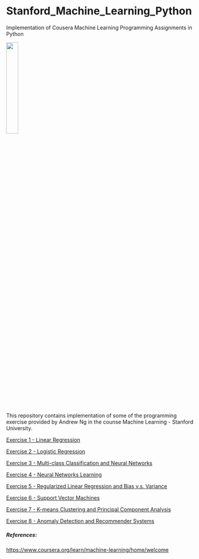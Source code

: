 # Stanford_Machine_Learning_Python
Implementation of Cousera Machine Learning Programming Assignments in Python 
 
<IMG src='https://coursera.s3.amazonaws.com/topics/ml/large-icon.png?auto=format&dpr=1&h=256&w=256&fit=fill&bg=FFF' width=25% height=25%><P>
 
This repository contains implementation of some of the programming exercise provided by Andrew Ng in the counse Machine Learning - Stanford University.

<A href='https://nbviewer.jupyter.org/github/SHANK885/Stanford_Machine_Learning_Python/blob/master/Notebooks/1.%20Linear%20Regression.ipynb'>Exercise 1 - Linear Regression</A><BR>
 
<A href='https://nbviewer.jupyter.org/github/SHANK885/Stanford_Machine_Learning_Python/blob/master/Notebooks/2.%20Logistic%20Regression.ipynb'>Exercise 2 - Logistic Regression</A><BR>

<A href='https://nbviewer.jupyter.org/github/SHANK885/Stanford_Machine_Learning_Python/blob/master/Notebooks/3.%20Multi-class%20Classification%20and%20Neural%20Networks.ipynb'>Exercise 3 - Multi-class Classification and Neural Networks</A><BR>

<A href='https://nbviewer.jupyter.org/github/SHANK885/Stanford_Machine_Learning_Python/blob/master/Notebooks/4.%20Neural%20Networks%20Learning.ipynb'>Exercise 4 - Neural Networks Learning</A><BR>

<A href='https://nbviewer.jupyter.org/github/SHANK885/Stanford_Machine_Learning_Python/blob/master/Notebooks/5.%20Regularized%20Linear%20Regression%20and%20Bias%20v.s.%20Variance.ipynb'>Exercise 5 - Regularized Linear Regression and Bias v.s. Variance</A><BR>

<A href='https://nbviewer.jupyter.org/github/SHANK885/Stanford_Machine_Learning_Python/blob/master/Notebooks/6.%20Support%20Vector%20Machines.ipynb'>Exercise 6 - Support Vector Machines</A><BR>

<A href='https://nbviewer.jupyter.org/github/SHANK885/Stanford_Machine_Learning_Python/blob/master/Notebooks/7.%20K-Means%20Clustering%20and%20Principal%20Component%20Analysis.ipynb'>Exercise 7 - K-means Clustering and Principal Component 
Analysis</A><BR>

<A href='https://nbviewer.jupyter.org/github/SHANK885/Stanford_Machine_Learning_Python/blob/master/Notebooks/8.%20Anomaly%20Detection%20and%20Recommender%20Systems.ipynb'>Exercise 8 - Anomaly Detection and Recommender Systems</A><BR>

##### References:
https://www.coursera.org/learn/machine-learning/home/welcome
